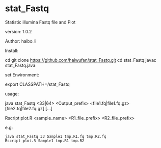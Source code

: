 # stat_Fastq
Statistic illumina Fastq file and Plot 

version:  1.0.2

Author:   haibo.li

Install:

  cd <source dir>
  git clone https://github.com/haiwufan/stat_Fastq.git
  cd stat_Fastq
  javac stat_Fastq.java
  
set Environment:

  export CLASSPATH=<source>/stat_Fastq
 
 usage:
 
  java stat_Fastq <33|64> <Output_prefix> <file1.fq|file1.fq.gz> [file2.fq|file2.fq.gz] [...]
  
  Rscript plot.R <sample_name> <R1_file_prefix> <R2_file_prefix>
  
  e.g:
  
    java stat_Fastq 33 Sample1 tmp.R1.fq tmp.R2.fq
    Rscript plot.R Sample1 tmp.R1 tmp.R2
  
 
  
